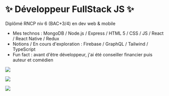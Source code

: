  # ✨ Développeur FullStack JS ✨  
Diplômé RNCP niv 6 (BAC+3/4) en dev web & mobile

- Mes technos : MongoDB / Node.js / Express / HTML 5 / CSS / JS / React / React Native / Redux
- Notions / En cours d'exploration : Firebase / GraphQL / Tailwind / TypeScript
- Fun fact : avant d'être développeur, j'ai été conseiller financier puis auteur et comédien

![](https://github-profile-summary-cards.vercel.app/api/cards/profile-details?username=MaximeVerdy&theme=nord_dark)

![](https://github-profile-summary-cards.vercel.app/api/cards/repos-per-language?username=MaximeVerdy&theme=nord_dark)

![](https://github-profile-summary-cards.vercel.app/api/cards/most-commit-language?username=vn7n24fzkq&theme=nord_dark)
